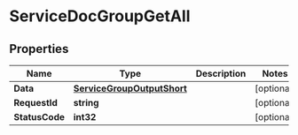 

# ServiceDocGroupGetAll


## Properties

| Name | Type | Description | Notes |
|------------ | ------------- | ------------- | -------------|
|**Data** | [**ServiceGroupOutputShort**](ServiceGroupOutputShort.md) |  |  [optional] |
|**RequestId** | **string** |  |  [optional] |
|**StatusCode** | **int32** |  |  [optional] |



